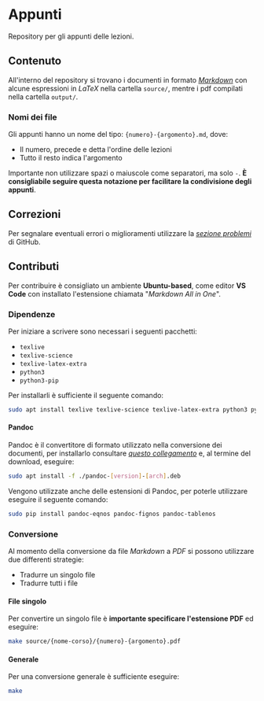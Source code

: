 # Appunti

Repository per gli appunti delle lezioni.

## Contenuto

All'interno del repository si trovano i documenti in formato [*Markdown*][1] con alcune espressioni in *LaTeX* nella cartella `source/`, mentre i pdf compilati nella cartella `output/`. 

### Nomi dei file

Gli appunti hanno un nome del tipo: `{numero}-{argomento}.md`, dove:

- Il numero, precede e detta l'ordine delle lezioni
- Tutto il resto indica l'argomento

Importante non utilizzare spazi o maiuscole come separatori, ma solo `-`. **È consigliabile seguire questa notazione per facilitare la condivisione degli appunti**.

## Correzioni

Per segnalare eventuali errori o miglioramenti utilizzare la [*sezione problemi*][2] di GitHub.

## Contributi

Per contribuire è consigliato un ambiente **Ubuntu-based**, come editor **VS Code** con installato l'estensione chiamata "*Markdown All in One*".

### Dipendenze

Per iniziare a scrivere sono necessari i seguenti pacchetti:

- `texlive`
- `texlive-science`
- `texlive-latex-extra`
- `python3`
- `python3-pip`

Per installarli è sufficiente il seguente comando:

```sh
sudo apt install texlive texlive-science texlive-latex-extra python3 python3-pip -y
```

#### Pandoc

Pandoc è il convertitore di formato utilizzato nella conversione dei documenti, per installarlo consultare [*questo collegamento*][3] e, al termine del download, eseguire:


```sh
sudo apt install -f ./pandoc-[version]-[arch].deb
```

Vengono utilizzate anche delle estensioni di Pandoc, per poterle utilizzare eseguire il seguente comando:

```sh
sudo pip install pandoc-eqnos pandoc-fignos pandoc-tablenos
```

### Conversione

Al momento della conversione da file *Markdown* a *PDF* si possono utilizzare due differenti strategie:

- Tradurre un singolo file
- Tradurre tutti i file

#### File singolo

Per convertire un singolo file è **importante specificare l'estensione PDF** ed eseguire:

```sh
make source/{nome-corso}/{numero}-{argomento}.pdf
```

#### Generale

Per una conversione generale è sufficiente eseguire:

```sh
make
```

[1]: https://www.markdownguide.org/
[2]: https://www.github.com/Kyllen02/appunti/issues
[3]: https://www.github.com/jgm/pandoc/releases/tag/2.16.1